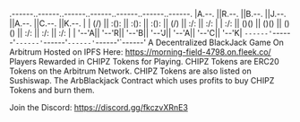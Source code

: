 
.------..------..------..------..------..------..------.
|A.--. ||R.--. ||B.--. ||J.--. ||A.--. ||C.--. ||K.--. |
| (\/) || :(): || :(): || :(): || (\/) || :/\: || :/\: |
| :\/: || ()() || ()() || ()() || :\/: || :\/: || :\/: |
| '--'A|| '--'R|| '--'B|| '--'J|| '--'A|| '--'C|| '--'K|
`------'`------'`------'`------'`------'`------'`------'
A Decentralized BlackJack Game On Arbitrum
Hosted on IPFS Here: https://morning-field-4798.on.fleek.co/
Players Rewarded in CHIPZ Tokens for Playing.
CHIPZ Tokens are ERC20 Tokens on the Arbitrum Network.
CHIPZ Tokens are also listed on Sushiswap.
The ArbBlackjack Contract which uses profits to buy CHIPZ Tokens and burn them.




   Join the Discord: https://discord.gg/fkczvXRnE3
